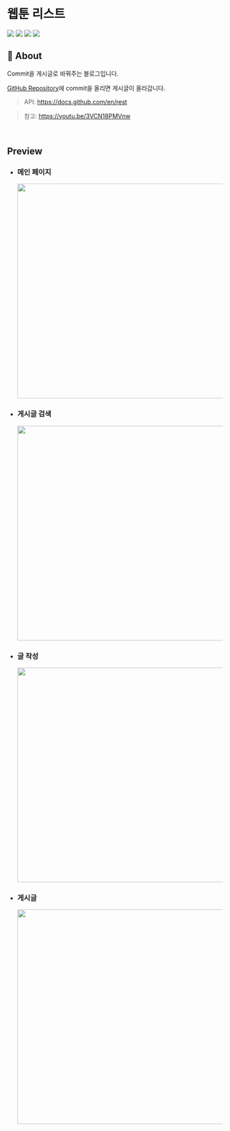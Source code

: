 # 웹툰 리스트

<img src="https://img.shields.io/badge/react-61DAFB?style=flat&logo=react&logoColor=black"> <img src="https://img.shields.io/badge/typescript-3178C6?style=flat&logo=typescript&logoColor=white"> <img src="https://img.shields.io/badge/react qeury-FF4154?style=flat&logo=reactquery&logoColor=black"> <img src="https://img.shields.io/badge/sass-CC6699?style=flat&logo=sass&logoColor=white">

## 🔎 About

Commit을 게시글로 바꿔주는 블로그입니다.

[GitHub Repository](https://github.com/crewd/only-commit)에 commit을 올리면 게시글이 올라갑니다.

> API: https://docs.github.com/en/rest

> 참고: https://youtu.be/3VCN18PMVnw

<br>

## Preview

- ### 메인 페이지

   <img src="https://cdn.discordapp.com/attachments/988588908575080518/999980054962503760/unknown.png" width="500px">

- ### 게시글 검색

  <img src="https://media.discordapp.net/attachments/988588908575080518/999980649861632041/unknown.png?width=797&height=468" width="500px">

- ### 글 작성

  <img src="https://media.discordapp.net/attachments/988588908575080518/999981224380604476/unknown.png?width=843&height=468" width="500px">

- ### 게시글
  <img src="https://media.discordapp.net/attachments/988588908575080518/999981769312968734/unknown.png?width=923&height=468" width="500px">

